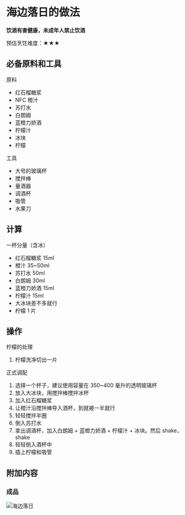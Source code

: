 # 海边落日的做法

**饮酒有害健康，未成年人禁止饮酒**

预估烹饪难度：★★★

## 必备原料和工具

原料

- 红石榴糖浆
- NFC 橙汁
- 苏打水
- 白朗姆
- 蓝橙力娇酒
- 柠檬汁
- 冰块
- 柠檬

工具

- 大号的玻璃杯
- 搅拌棒
- 量酒器
- 调酒杯
- 吸管
- 水果刀

## 计算

一杯分量（含冰）

- 红石榴糖浆 15ml
- 橙汁 35~50ml
- 苏打水 50ml
- 白朗姆 30ml
- 蓝橙力娇酒 15ml
- 柠檬汁 15ml
- 大冰块差不多就行
- 柠檬 1 片

## 操作

柠檬的处理

1. 柠檬洗净切出一片

正式调配

1. 选择一个杯子，建议使用容量在 350~400 毫升的透明玻璃杯
2. 放入大冰块，用搅拌棒搅拌冰杯
3. 加入红石榴糖浆
4. 让橙汁沿搅拌棒导入酒杯，到就被一半就行
5. 轻轻搅拌半圈
6. 倒入苏打水
7. 拿出调酒杯，加入白朗姆 + 蓝橙力娇酒 + 柠檬汁 + 冰块。然后 shake，shake
8. 轻轻倒入酒杯中
9. 插上柠檬和吸管

## 附加内容

### 成品

![海边落日](./海边落日.jpg)


